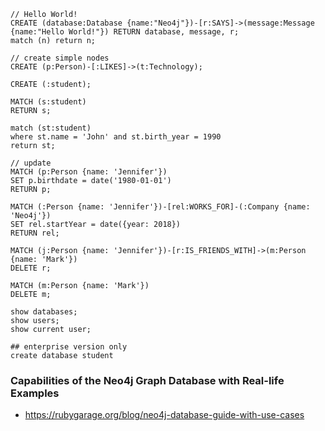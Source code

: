 ```shell
// Hello World!
CREATE (database:Database {name:"Neo4j"})-[r:SAYS]->(message:Message {name:"Hello World!"}) RETURN database, message, r;
match (n) return n;

// create simple nodes
CREATE (p:Person)-[:LIKES]->(t:Technology);

CREATE (:student);

MATCH (s:student)
RETURN s;

match (st:student) 
where st.name = 'John' and st.birth_year = 1990
return st;

// update
MATCH (p:Person {name: 'Jennifer'})
SET p.birthdate = date('1980-01-01')
RETURN p;

MATCH (:Person {name: 'Jennifer'})-[rel:WORKS_FOR]-(:Company {name: 'Neo4j'})
SET rel.startYear = date({year: 2018})
RETURN rel;

MATCH (j:Person {name: 'Jennifer'})-[r:IS_FRIENDS_WITH]->(m:Person {name: 'Mark'})
DELETE r;

MATCH (m:Person {name: 'Mark'})
DELETE m;
```

```shell
show databases;
show users;
show current user;

## enterprise version only
create database student
```

### Capabilities of the Neo4j Graph Database with Real-life Examples
* https://rubygarage.org/blog/neo4j-database-guide-with-use-cases